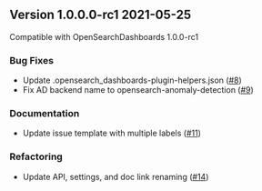 ## Version 1.0.0.0-rc1 2021-05-25

Compatible with OpenSearchDashboards 1.0.0-rc1

### Bug Fixes
  * Update .opensearch_dashboards-plugin-helpers.json ([#8](https://github.com/opensearch-project/alerting-dashboards-plugin/pull/8))
  * Fix AD backend name to opensearch-anomaly-detection ([#9](https://github.com/opensearch-project/alerting-dashboards-plugin/pull/9))

### Documentation
  * Update issue template with multiple labels ([#11](https://github.com/opensearch-project/alerting-dashboards-plugin/pull/11))

### Refactoring
  * Update API, settings, and doc link renaming ([#14](https://github.com/opensearch-project/alerting-dashboards-plugin/pull/14))